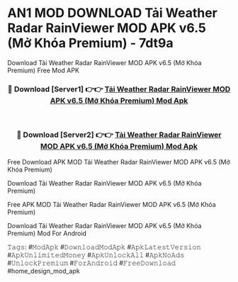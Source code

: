 # AN1 MOD DOWNLOAD Tải Weather Radar RainViewer MOD APK v6.5 (Mở Khóa Premium) - 7dt9a
Download Tải Weather Radar RainViewer MOD APK v6.5 (Mở Khóa Premium) Free Mod APK

<div align="center">
<h3>🔴 Download [Server1] 👉👉 <a href="https://apk-comot.site?title=Tải_Weather_Radar_RainViewer_MOD_APK_v6.5_(Mở_Khóa_Premium)">Tải Weather Radar RainViewer MOD APK v6.5 (Mở Khóa Premium) Mod Apk</a></h3><br>

<h3>🔴 Download [Server2] 👉👉 <a href="https://apk-comot.site?title=Tải_Weather_Radar_RainViewer_MOD_APK_v6.5_(Mở_Khóa_Premium)">Tải Weather Radar RainViewer MOD APK v6.5 (Mở Khóa Premium) Mod Apk</a></h3>
</div>


Free Download APK MOD Tải Weather Radar RainViewer MOD APK v6.5 (Mở Khóa Premium)

Download Tải Weather Radar RainViewer MOD APK v6.5 (Mở Khóa Premium) 

Free APK MOD Tải Weather Radar RainViewer MOD APK v6.5 (Mở Khóa Premium) 

Download Tải Weather Radar RainViewer MOD APK v6.5 (Mở Khóa Premium) Mod For Android

𝚃𝚊𝚐𝚜: #𝙼𝚘𝚍𝙰𝚙𝚔 #𝙳𝚘𝚠𝚗𝚕𝚘𝚊𝚍𝙼𝚘𝚍𝙰𝚙𝚔 #𝙰𝚙𝚔𝙻𝚊𝚝𝚎𝚜𝚝𝚅𝚎𝚛𝚜𝚒𝚘𝚗 #𝙰𝚙𝚔𝚄𝚗𝚕𝚒𝚖𝚒𝚝𝚎𝚍𝙼𝚘𝚗𝚎𝚢 #𝙰𝚙𝚔𝚄𝚗𝚕𝚘𝚌𝚔𝙰𝚕𝚕 #𝙰𝚙𝚔𝙽𝚘𝙰𝚍𝚜 #𝚄𝚗𝚕𝚘𝚌𝚔𝙿𝚛𝚎𝚖𝚒𝚞𝚖 #𝙵𝚘𝚛𝙰𝚗𝚍𝚛𝚘𝚒𝚍 #𝙵𝚛𝚎𝚎𝙳𝚘𝚠𝚗𝚕𝚘𝚊𝚍 #home_design_mod_apk